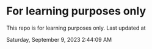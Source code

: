 # For learning purposes only
This repo is for learning purposes only.
Last updated at

Saturday, September 9, 2023 2:44:09 AM

